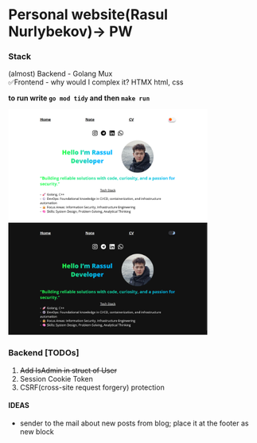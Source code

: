 # Personal website(Rasul Nurlybekov)-> PW


### Stack
(almost) Backend - Golang Mux\
✅Frontend - why would I complex it? HTMX html, css

**to run write `go mod tidy` and then `make run`** 

<img src="assets/img/mainPage.png" alt="Main page in white theme" width="400" />
<img src="assets/img/mainPage(blackTheme).png" alt="Main page in black theme" width="400"/>

### Backend [TODOs]
1. ~~Add IsAdmin in struct of User~~
2. Session Cookie Token
3. CSRF(cross-site request forgery) protection

#### IDEAS
* sender to the mail about new posts from blog; place it at the footer as new block

